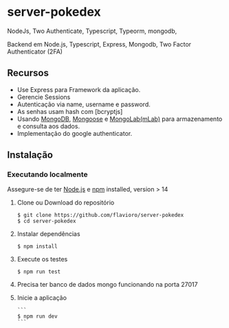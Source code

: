 # server-pokedex
NodeJs, Two Authenticate, Typescript, Typeorm, mongodb,

Backend em  Node.js, Typescript, Express, Mongodb, Two Factor Authenticator (2FA)

## Recursos<a name="features"></a>

- Use Express para Framework da aplicação.
- Gerencie Sessions
- Autenticação via name, username e password.
- As senhas usam hash com [bcryptjs]
- Usando [MongoDB](https://github.com/mongodb/mongo), [Mongoose](https://github.com/Automattic/mongoose) e [MongoLab(mLab)](https://mlab.com/) para armazenamento e consulta aos dados.
- Implementação do google authenticator.

## Instalação<a name="installation"></a>

### Executando localmente

Assegure-se de ter [Node.js](https://nodejs.org/) e [npm](https://www.npmjs.com/) installed, version > 14

1.  Clone ou Download do repositório

    ```
    $ git clone https://github.com/flavioro/server-pokedex
    $ cd server-pokedex
    ```  
    
2.  Instalar dependências

    ```
    $ npm install
    ```

3.  Execute os testes

    ```
    $ npm run test
    ```
    
4. Precisa ter banco de dados mongo funcionando na porta 27017

5.  Inicie a aplicação

        ```
        $ npm run dev
        ```




